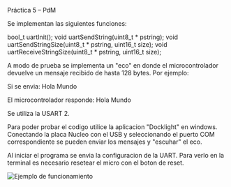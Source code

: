 Práctica 5 – PdM

Se implementan las siguientes funciones:

bool_t uartInit();
void uartSendString(uint8_t * pstring);
void uartSendStringSize(uint8_t * pstring, uint16_t size);
void uartReceiveStringSize(uint8_t * pstring, uint16_t size);

A modo de prueba se implementa un "eco" en donde el microcontrolador devuelve un mensaje recibido de hasta 128 bytes.
Por ejemplo:

Si se envia: Hola Mundo <CR>

El microcontrolador responde: Hola Mundo <CR> 

Se utiliza la USART 2.

Para poder probar el codigo utilice la aplicacion "Docklight" en windows. Conectando la placa Nucleo con el USB y seleccionando el puerto COM correspondiente se pueden enviar los mensajes y "escuhar" el eco.

Al iniciar el programa se envia la configuracion de la UART. Para verlo en la terminal es necesario resetear el micro con el boton de reset.

![Ejemplo de funcionamiento](img/Docklight.jpeg)

